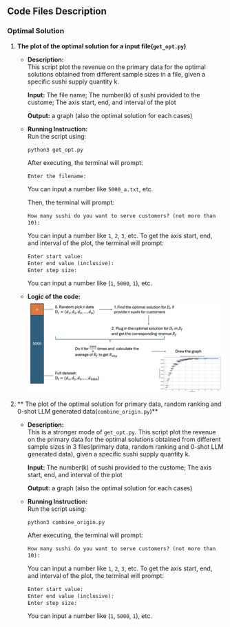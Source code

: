 ## Code Files Description

### Optimal Solution

1. **The plot of the optimal solution for a input file(`get_opt.py`)**

   - **Description:**  
     This script plot the revenue on the primary data for the optimal solutions obtained from different sample sizes in a file, given a specific sushi supply quantity k. 

     **Input:** The file name; The number(k) of sushi provided to the custome; The axis start, end, and interval of the plot

     **Output:** a graph (also the optimal solution for each cases)
     
   - **Running Instruction:**  
     Run the script using:
     ```
     python3 get_opt.py
     ```
     After executing, the terminal will prompt:
     ```
     Enter the filename:
     ```
     You can input a number like `5000_a.txt`, etc.
     
     Then, the terminal will prompt:
     ```
     How many sushi do you want to serve customers? (not more than 10): 
     ```
     You can input a number like `1`, `2`, `3`, etc.
     To get the axis start, end, and interval of the plot, the terminal will prompt:
     ```
     Enter start value:  
     Enter end value (inclusive):    
     Enter step size:
     ```
     You can input a number like (`1`, `5000`, `1`), etc.

   - **Logic of the code:**
     ![Plot](../images/code_logic1.png)
     
2. ** The plot of the optimal solution for primary data, random ranking and 0-shot LLM generated data(`combine_origin.py`)**
   - **Description:**  
     This is a stronger mode of `get_opt.py`. This script plot the revenue on the primary data for the optimal solutions obtained from different sample sizes in 3 files(primary data, random ranking and 0-shot LLM generated data), given a specific sushi supply quantity k. 

     **Input:** The number(k) of sushi provided to the custome; The axis start, end, and interval of the plot

     **Output:** a graph (also the optimal solution for each cases)

   - **Running Instruction:**  
     Run the script using:
     ```
     python3 combine_origin.py
     ```
     After executing, the terminal will prompt:
     ```
     How many sushi do you want to serve customers? (not more than 10): 
     ```
     You can input a number like `1`, `2`, `3`, etc.
     To get the axis start, end, and interval of the plot, the terminal will prompt:
     ```
     Enter start value:  
     Enter end value (inclusive):    
     Enter step size:
     ```
     You can input a number like (`1`, `5000`, `1`), etc.

### 

